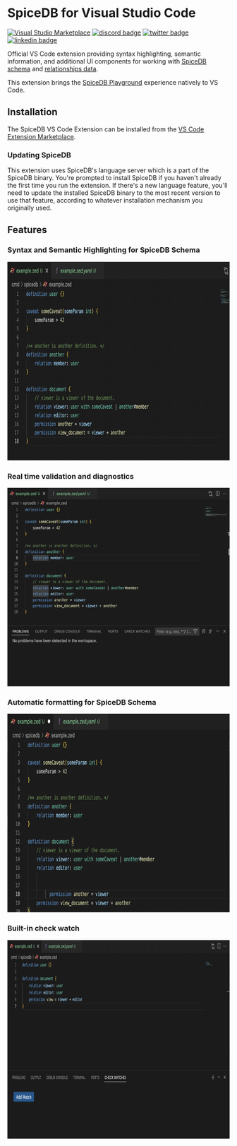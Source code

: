 # SpiceDB for Visual Studio Code
<a href="https://marketplace.visualstudio.com/items?itemName=authzed.spicedb-vscode"><img src="https://img.shields.io/visual-studio-marketplace/v/authzed.spicedb-vscode?style=flat-square" alt="Visual Studio Marketplace"></a>
<a href="https://discord.gg/spicedb"><img alt="discord badge" src="https://img.shields.io/badge/discord-spicedb-7289da?style=flat-square"></a>
<a href="https://twitter.com/authzed"><img alt="twitter badge" src="https://img.shields.io/badge/twitter-@authzed-1d9bf0.svg?style=flat-square"></a>
<a href="https://www.linkedin.com/company/authzed/"><img alt="linkedin badge" src="https://img.shields.io/badge/linkedin-+authzed-2D65BC.svg?style=flat-square"></a>

Official VS Code extension providing syntax highlighting, semantic information, and additional UI components for working with [SpiceDB] [schema] and [relationships data].

This extension brings the [SpiceDB Playground] experience natively to VS Code.

[SpiceDB]: https://spicedb.io
[schema]: https://authzed.com/docs/spicedb/concepts/schema
[relationships data]: https://authzed.com/docs/spicedb/concepts/relationships
[SpiceDB Playground]: https://play.authzed.com

## Installation

The SpiceDB VS Code Extension can be installed from the [VS Code Extension Marketplace].

[VS Code Extension Marketplace]: https://marketplace.visualstudio.com/items?itemName=authzed.spicedb-vscode

### Updating SpiceDB
This extension uses SpiceDB's language server which is a part of the SpiceDB binary. You're prompted to install
SpiceDB if you haven't already the first time you run the extension. If there's a new language feature, you'll
need to update the installed SpiceDB binary to the most recent version to use that feature, according to whatever
installation mechanism you originally used.

## Features

### Syntax and Semantic Highlighting for SpiceDB Schema

<img src="assets/semantic-highlighting.gif" height="450">

### Real time validation and diagnostics

<img src="assets/errors.gif" height="450">

### Automatic formatting for SpiceDB Schema

<img src="assets/formatting.gif" height="450">

### Built-in check watch

<img src="assets/check-watches.gif" height="450">
